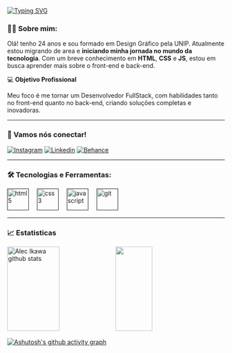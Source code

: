 
[![Typing SVG](https://readme-typing-svg.herokuapp.com/?color=8037ff&size=35&Left=true&vLeft=true&width=1000&lines=Olá,+Meu+nome+é+Alec+Ikawa;Seja+Bem-Vindo!+:%29)](https://git.io/typing-svg)

### 👨‍💻 Sobre mim:
Olá! tenho 24 anos e sou formado em Design Gráfico pela UNIP. Atualmente estou migrando de area e **iniciando minha jornada no mundo da tecnologia**. Com um breve conhecimento em **HTML**, **CSS** e **JS**, estou em busca aprender mais sobre o front-end e back-end. 

💻 **Objetivo Profissional**

Meu foco é me tornar um Desenvolvedor FullStack, com habilidades tanto no front-end quanto no back-end, criando soluções completas e inovadoras.

---

### 📱 Vamos nós conectar! 
[![Instagram](https://img.shields.io/badge/Instagram-E4405F?style=for-the-badge&logo=instagram&logoColor=white)](https://www.instagram.com/_ikawa/)
[![Linkedin](https://img.shields.io/badge/LinkedIn-0077B5?style=for-the-badge&logo=linkedin&logoColor=white)](https://www.linkedin.com/in/alecikawadealmeida/)
[![Behance](https://img.shields.io/badge/-Behance-blue?style=for-the-badge&logo=behance&logoColor=white)](https://www.behance.net/alecikawa )

---

### 🛠️ Tecnologias e Ferramentas:

<div align="left">    
  <a href="" title="HTML5"><img height="50" src="https://cdn.jsdelivr.net/gh/devicons/devicon@latest/icons/html5/html5-original.svg" alt="html5" style="margin-right: 15px;"></a>
  <a href="" title="CSS3"><img height="50" src="https://cdn.jsdelivr.net/gh/devicons/devicon@latest/icons/css3/css3-original.svg" alt="css3" style="margin-right: 15px;"></a>
  <a href="" title="Javascript"><img height="50" src="https://cdn.jsdelivr.net/gh/devicons/devicon@latest/icons/javascript/javascript-original.svg" alt="javascript" style="margin-right: 15px;"></a>
  <a href="" title="Git"><img height="50" src="https://cdn.jsdelivr.net/gh/devicons/devicon@latest/icons/git/git-original.svg" alt="git" style="margin-right: 15px;"></a>
  
</div>

---

### 📈 Estatisticas 
<div align="left">  
  <img width="49%" height="195px" src="https://github-readme-stats.vercel.app/api?username=alecikawa&show_icons=true&count_private=true&hide_border=true&title_color=8037ff&icon_color=8037ff&text_color=c9d1d9&bg_color=0d1117" alt="Alec Ikawa github stats"/> 
  <img width="41%" height="195px" src="https://github-readme-stats.vercel.app/api/top-langs/?username=alecikawa&layout=compact&hide_border=true&title_color=8037ff&text_color=8037ff&bg_color=0d1117" />
</div>

[![Ashutosh's github activity graph](https://github-readme-activity-graph.vercel.app/graph?username=alecikawa&bg_color=000000&color=8037ff&line=a674fe&point=8037ff&area=true&hide_border=true)](https://github.com/ashutosh00710/github-readme-activity-graph)


